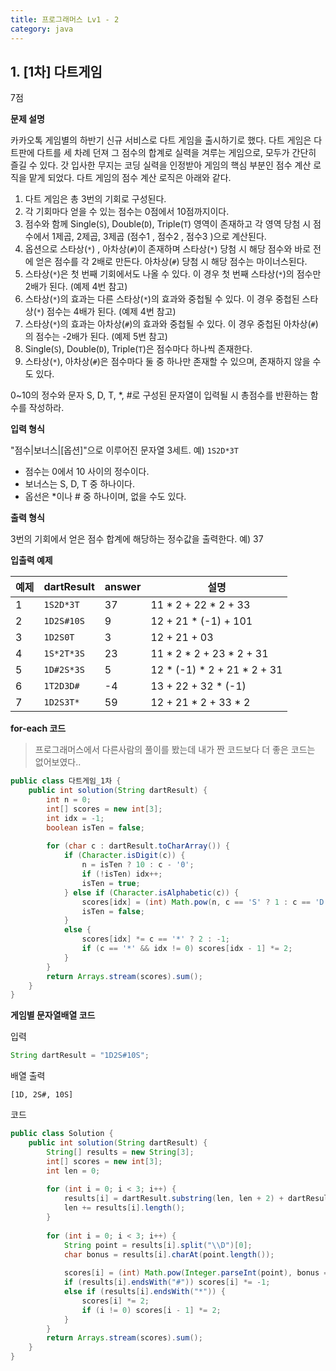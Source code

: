 ```yaml
---
title: 프로그래머스 Lv1 - 2
category: java
---
```


## 1. \[1차] 다트게임

7점

**문제 설명**

카카오톡 게임별의 하반기 신규 서비스로 다트 게임을 출시하기로 했다. 다트 게임은 다트판에 다트를 세 차례 던져 그 점수의 합계로 실력을 겨루는 게임으로, 모두가 간단히 즐길 수 있다.
갓 입사한 무지는 코딩 실력을 인정받아 게임의 핵심 부분인 점수 계산 로직을 맡게 되었다. 다트 게임의 점수 계산 로직은 아래와 같다.

1. 다트 게임은 총 3번의 기회로 구성된다.
2. 각 기회마다 얻을 수 있는 점수는 0점에서 10점까지이다.
3. 점수와 함께 Single(`S`), Double(`D`), Triple(`T`) 영역이 존재하고 각 영역 당첨 시 점수에서 1제곱, 2제곱, 3제곱 (점수1 , 점수2 , 점수3 )으로 계산된다.
4. 옵션으로 스타상(`*`) , 아차상(`#`)이 존재하며 스타상(`*`) 당첨 시 해당 점수와 바로 전에 얻은 점수를 각 2배로 만든다. 아차상(`#`) 당첨 시 해당 점수는 마이너스된다.
5. 스타상(`*`)은 첫 번째 기회에서도 나올 수 있다. 이 경우 첫 번째 스타상(`*`)의 점수만 2배가 된다. (예제 4번 참고)
6. 스타상(`*`)의 효과는 다른 스타상(`*`)의 효과와 중첩될 수 있다. 이 경우 중첩된 스타상(`*`) 점수는 4배가 된다. (예제 4번 참고)
7. 스타상(`*`)의 효과는 아차상(`#`)의 효과와 중첩될 수 있다. 이 경우 중첩된 아차상(`#`)의 점수는 -2배가 된다. (예제 5번 참고)
8. Single(`S`), Double(`D`), Triple(`T`)은 점수마다 하나씩 존재한다.
9. 스타상(`*`), 아차상(`#`)은 점수마다 둘 중 하나만 존재할 수 있으며, 존재하지 않을 수도 있다.

0~10의 정수와 문자 S, D, T, *, #로 구성된 문자열이 입력될 시 총점수를 반환하는 함수를 작성하라.

**입력 형식**

"점수|보너스|[옵션]"으로 이루어진 문자열 3세트.
예) `1S2D*3T`

- 점수는 0에서 10 사이의 정수이다.
- 보너스는 S, D, T 중 하나이다.
- 옵선은 *이나 # 중 하나이며, 없을 수도 있다.

**출력 형식**

3번의 기회에서 얻은 점수 합계에 해당하는 정수값을 출력한다.
예) 37

**입출력 예제**

| 예제 | dartResult | answer | 설명                        |
| ---- | ---------- | ------ | --------------------------- |
| 1    | `1S2D*3T`  | 37     | 11 * 2 + 22 * 2 + 33        |
| 2    | `1D2S#10S` | 9      | 12 + 21 * (-1) + 101        |
| 3    | `1D2S0T`   | 3      | 12 + 21 + 03                |
| 4    | `1S*2T*3S` | 23     | 11 * 2 * 2 + 23 * 2 + 31    |
| 5    | `1D#2S*3S` | 5      | 12 * (-1) * 2 + 21 * 2 + 31 |
| 6    | `1T2D3D#`  | -4     | 13 + 22 + 32 * (-1)         |
| 7    | `1D2S3T*`  | 59     | 12 + 21 * 2 + 33 * 2        |

**for-each 코드**

> 프로그래머스에서 다른사람의 풀이를 봤는데 내가 짠 코드보다 더 좋은 코드는 없어보였다..

```java
public class 다트게임_1차 {
    public int solution(String dartResult) {
        int n = 0;
        int[] scores = new int[3];
        int idx = -1;
        boolean isTen = false;
        
        for (char c : dartResult.toCharArray()) {
        	if (Character.isDigit(c)) {
        		n = isTen ? 10 : c - '0';
        		if (!isTen) idx++;
        		isTen = true;
        	} else if (Character.isAlphabetic(c)) {
        		scores[idx] = (int) Math.pow(n, c == 'S' ? 1 : c == 'D' ? 2 : 3);
        		isTen = false;
        	}
        	else {
        		scores[idx] *= c == '*' ? 2 : -1;
        		if (c == '*' && idx != 0) scores[idx - 1] *= 2;
        	}
		}
        return Arrays.stream(scores).sum();
    }
}
```

**게임별 문자열배열 코드**

입력

```java
String dartResult = "1D2S#10S";
```

배열 출력

```
[1D, 2S#, 10S]
```

코드

```java
public class Solution {
    public int solution(String dartResult) {
    	String[] results = new String[3];
    	int[] scores = new int[3];
    	int len = 0;
    	
    	for (int i = 0; i < 3; i++) {
    		results[i] = dartResult.substring(len, len + 2) + dartResult.substring(len + 2).split("\\d")[0];
    		len += results[i].length();
		}
    	
    	for (int i = 0; i < 3; i++) {
    		String point = results[i].split("\\D")[0];
    		char bonus = results[i].charAt(point.length());
    		
    		scores[i] = (int) Math.pow(Integer.parseInt(point), bonus == 'S' ? 1 : bonus == 'D' ? 2 : 3);
    		if (results[i].endsWith("#")) scores[i] *= -1;
    		else if (results[i].endsWith("*")) {
    			scores[i] *= 2;
    			if (i != 0) scores[i - 1] *= 2;
    		}
		}
    	return Arrays.stream(scores).sum();
    }
}
```

